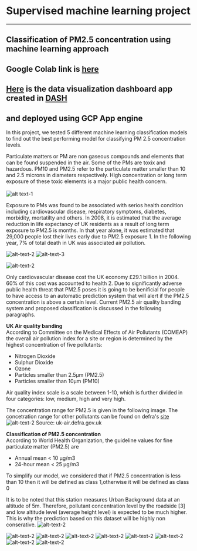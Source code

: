 # Supervised machine learning project
---
## Classification of PM2.5 concentration using machine learning approach 
## Google Colab link is [here](https://colab.research.google.com/drive/1__UHk7F9gGWpOvjv1G5mj6nBv-XVNn9Q?usp=sharing)
## [Here](https://air-quality-dash-app.ew.r.appspot.com) is the data visualization dashboard app created in [DASH](https://plotly.com/dash/)<br>
## and deployed using GCP App engine  

In this project, we tested 5 different machine learning classification models to find out the best performing model for classifying PM 2.5 concentration levels. 

Particulate matters or PM are non gaseous compounds and elements that can be found suspended in the air. Some of the PMs are toxix and hazardous. PM10 and PM2.5 refer to the particulate matter smaller than 10 and 2.5 microns in diameters respectively. High concentration or long term exposure of these toxic elements is a major public health concern.
<br>
<br>
![alt text-1](https://github.com/szabeenglobal/Classification-of-PM2.5-concentration-using-machine-learning-approach/blob/main/images/slide03.jpg)


Exposure to PMs was found to be associated with serios health condition including cardiovascular disease, respiratory symptoms, diabetes, morbidity, mortatilty and others. In 2008, it is estimated that the average reduction in life expectancy of UK residents as a result of long term exposure to PM2.5 is months. In that year alone, it was estimated that 29,000 people lost their lives early due to PM2.5 exposure 1. In the following year, 7% of total death in UK was associated air pollution. 

![alt-text-2](https://github.com/szabeenglobal/Classification-of-PM2.5-concentration-using-machine-learning-approach/blob/main/images/Slide04.jpg) ![alt-text-3](https://github.com/szabeenglobal/Classification-of-PM2.5-concentration-using-machine-learning-approach/blob/main/images/Slide06.jpg)

![alt-text-2](https://github.com/szabeenglobal/Classification-of-PM2.5-concentration-using-machine-learning-approach/blob/main/images/annual_uk-pm-concentration.jpg)


Only cardiovascular disease cost the UK economy £29.1 billion in 2004. 60% of this cost was accounted to health 2. Due to significantly adverse public health threat that PM2.5 poses it is going to be benificial for people to have access to an automatic prediction system that will alert if the PM2.5 concentration is above a certain level. Current PM2.5 air quality banding system and proposed classification is discussed in the following paragraphs.

**UK Air quality banding**
<br>
According to Committee on the Medical Effects of Air Pollutants (COMEAP) the overall air pollution index for a site or region is determined by the highest concentration of five pollutants:

- Nitrogen Dioxide
- Sulphur Dioxide
- Ozone
- Particles smaller than 2.5µm (PM2.5)
- Particles smaller than  10µm (PM10)

Air quality index scale is a scale between 1-10, which is further divided in four categories: low, medium, high and very high.

The concentration range for PM2.5 is given in the following image. The concetration range for other pollutants can be found on defra's [site](https://uk-air.defra.gov.uk/air-pollution/daqi?view=more-info&pollutant=pm25#pollutant)
<br>
![alt-text-2](https://github.com/szabeenglobal/Classification-of-PM2.5-concentration-using-machine-learning-approach/blob/main/images/pm25-concentration-banding.jpg)
Source: uk-air.defra.gov.uk

**Classification of PM2.5 concentration**
<br>
According to World Health Organization, the  guideline values for fine particulate matter (PM2.5) are 
- Annual mean < 10 μg/m3 
- 24-hour mean < 25 μg/m3 

To simplify our model, we considered that if PM2.5 concentration is less than 10 then it will be defined as class 1,otherwise it will be defined as class 0

It is to be noted that this station measures Urban Background data at an altitude of 5m. Therefore, pollutant concentration level by the roadside [3] and low altitude level (average height level) is expected to be much higher. This is why the prediction based on this dataset will be highly non conserative.
![alt-text-2](https://github.com/szabeenglobal/Classification-of-PM2.5-concentration-using-machine-learning-approach/blob/main/images/Slide08.jpg)

![alt-text-2](https://github.com/szabeenglobal/Classification-of-PM2.5-concentration-using-machine-learning-approach/blob/main/images/Slide08.jpg)
![alt-text-2](https://github.com/szabeenglobal/Classification-of-PM2.5-concentration-using-machine-learning-approach/blob/main/images/Slide09.jpg)
![alt-text-2](https://github.com/szabeenglobal/Classification-of-PM2.5-concentration-using-machine-learning-approach/blob/main/images/Slide010.jpg)
![alt-text-2](https://github.com/szabeenglobal/Classification-of-PM2.5-concentration-using-machine-learning-approach/blob/main/images/Slide11.jpg)
![alt-text-2](https://github.com/szabeenglobal/Classification-of-PM2.5-concentration-using-machine-learning-approach/blob/main/images/Slide12.jpg)
![alt-text-2](https://github.com/szabeenglobal/Classification-of-PM2.5-concentration-using-machine-learning-approach/blob/main/images/Slide13.jpg)
![alt-text-2](https://github.com/szabeenglobal/Classification-of-PM2.5-concentration-using-machine-learning-approach/blob/main/images/Slide14.jpg)
![alt-text-2](https://github.com/szabeenglobal/Classification-of-PM2.5-concentration-using-machine-learning-approach/blob/main/images/Slide15.jpg)

